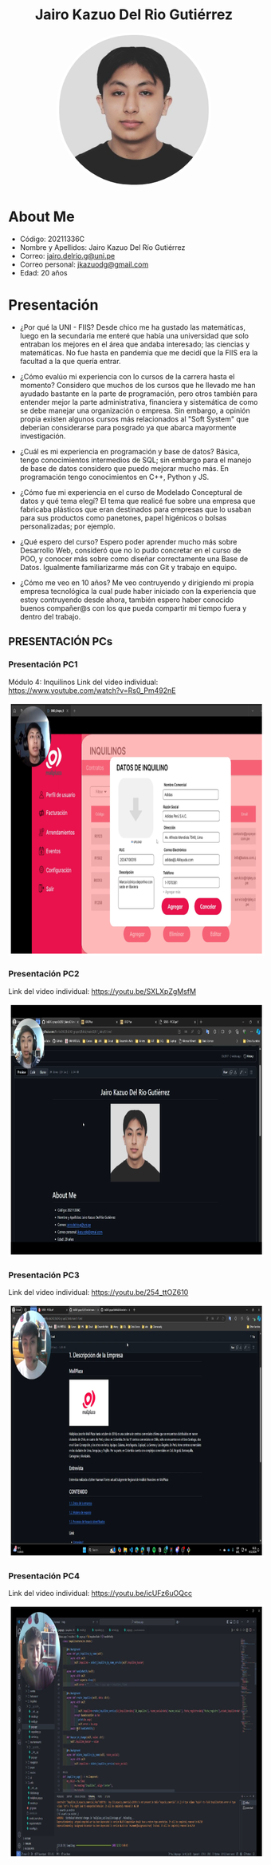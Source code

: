 <h1 align="center">Jairo Kazuo Del Rio Gutiérrez</h1>
<p align="center">
  <img src="Jairo_Kazuo_foto.jpeg" alt="Jairo Del Río" style="width: 300px; border-radius: 150px; border: 5px solid #fff;">
</p>


# About Me
- Código: 20211336C
- Nombre y Apellidos: Jairo Kazuo Del Río Gutiérrez
- Correo: jairo.delrio.g@uni.pe
- Correo personal: jkazuodg@gmail.com
- Edad: 20 años

# Presentación

- ¿Por qué la UNI - FIIS?
  Desde chico me ha gustado las matemáticas, luego en la secundaria me enteré que había una universidad que solo entraban los mejores en el área que andaba interesado; las ciencias y matemáticas. No fue hasta en pandemia que me decidí que la FIIS era la facultad a la que quería entrar.

- ¿Cómo evalúo mi experiencia con lo cursos de la carrera hasta el momento?
  Considero que muchos de los cursos que he llevado me han ayudado bastante en la parte de programación, pero otros también para entender mejor la parte administrativa, financiera y sistemática de como se debe manejar una organización o empresa. Sin embargo, a opinión propia existen algunos cursos más relacionados al "Soft System" que deberían considerarse para posgrado ya que abarca mayormente investigación.

- ¿Cuál es mi experiencia en programación y base de datos?
  Básica, tengo conocimientos intermedios de SQL; sin embargo para el manejo de base de datos considero que puedo mejorar mucho más. En programación tengo conocimientos en C++, Python y JS.

- ¿Cómo fue mi experiencia en el curso de Modelado Conceptural de datos y qué tema elegí?
  El tema que realicé fue sobre una empresa que fabricaba plásticos que eran destinados para empresas que lo usaban para sus productos como panetones, papel higénicos o bolsas personalizadas; por ejemplo.

- ¿Qué espero del curso?
  Espero poder aprender mucho más sobre Desarrollo Web, consideró que no lo pudo concretar en el curso de POO, y conocer más sobre como diseñar correctamente una Base de Datos. Igualmente familiarizarme más con Git y trabajo en equipo.

- ¿Cómo me veo en 10 años?
  Me veo contruyendo y dirigiendo mi propia empresa tecnológica la cual pude haber iniciado con la experiencia que estoy contruyendo desde ahora, también espero haber conocido buenos compañer@s con los que pueda compartir mi tiempo fuera y dentro del trabajo.

## PRESENTACIÓN PCs
### Presentación PC1
Módulo 4: Inquilinos
Link del video individual: https://www.youtube.com/watch?v=Rs0_Pm492nE
<p align= center>
  <img alt="Módulo Inquilinos" src="PC1_ImagenVideo.png" style="width=auto; height: 500px; border: 5px solid #ffff">
<p>

### Presentación PC2
Link del video individual: https://youtu.be/SXLXpZgMsfM
<p align= center>
  <img alt="Módulo Inquilinos" src="PC2_ImagenVideo.png" style="width=auto; height: 500px; border: 5px solid #ffff">
<p>

### Presentación PC3
Link del video individual: https://youtu.be/254_ttOZ610
<p align= center>
  <img alt="Módulo Inquilinos" src="PC3_ImagenVideo.png" style="width=auto; height: 500px; border: 5px solid #ffff">
<p>

### Presentación PC4
Link del video individual: https://youtu.be/icUFz6uOQcc
<p align= center>
  <img alt="Módulo Inquilinos" src="PC4_ImagenVideo.png" style="width=auto; height: 500px; border: 5px solid #ffff">
<p>
